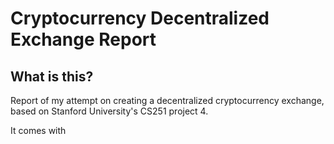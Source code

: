 # Cryptocurrency Decentralized Exchange Report

## What is this?
Report of my attempt on creating a decentralized cryptocurrency exchange, based
on Stanford University's CS251 project 4.

It comes with 
